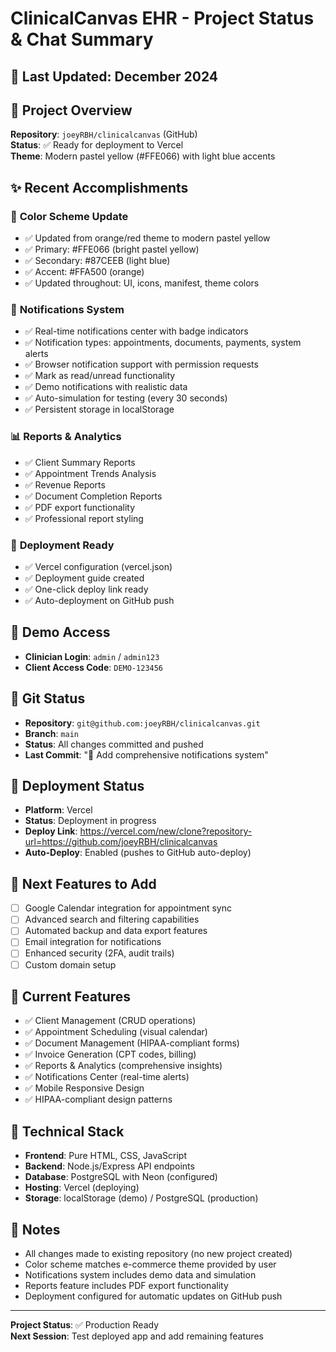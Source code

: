 # ClinicalCanvas EHR - Project Status & Chat Summary

## 📅 **Last Updated**: December 2024

## 🎯 **Project Overview**
**Repository**: `joeyRBH/clinicalcanvas` (GitHub)  
**Status**: ✅ Ready for deployment to Vercel  
**Theme**: Modern pastel yellow (#FFE066) with light blue accents  

## ✨ **Recent Accomplishments**

### 🎨 **Color Scheme Update**
- ✅ Updated from orange/red theme to modern pastel yellow
- ✅ Primary: #FFE066 (bright pastel yellow)
- ✅ Secondary: #87CEEB (light blue)
- ✅ Accent: #FFA500 (orange)
- ✅ Updated throughout: UI, icons, manifest, theme colors

### 🔔 **Notifications System**
- ✅ Real-time notifications center with badge indicators
- ✅ Notification types: appointments, documents, payments, system alerts
- ✅ Browser notification support with permission requests
- ✅ Mark as read/unread functionality
- ✅ Demo notifications with realistic data
- ✅ Auto-simulation for testing (every 30 seconds)
- ✅ Persistent storage in localStorage

### 📊 **Reports & Analytics**
- ✅ Client Summary Reports
- ✅ Appointment Trends Analysis
- ✅ Revenue Reports
- ✅ Document Completion Reports
- ✅ PDF export functionality
- ✅ Professional report styling

### 🚀 **Deployment Ready**
- ✅ Vercel configuration (vercel.json)
- ✅ Deployment guide created
- ✅ One-click deploy link ready
- ✅ Auto-deployment on GitHub push

## 🎯 **Demo Access**
- **Clinician Login**: `admin` / `admin123`
- **Client Access Code**: `DEMO-123456`

## 🔄 **Git Status**
- **Repository**: `git@github.com:joeyRBH/clinicalcanvas.git`
- **Branch**: `main`
- **Status**: All changes committed and pushed
- **Last Commit**: "🔔 Add comprehensive notifications system"

## 🚀 **Deployment Status**
- **Platform**: Vercel
- **Status**: Deployment in progress
- **Deploy Link**: https://vercel.com/new/clone?repository-url=https://github.com/joeyRBH/clinicalcanvas
- **Auto-Deploy**: Enabled (pushes to GitHub auto-deploy)

## 🎯 **Next Features to Add**
- [ ] Google Calendar integration for appointment sync
- [ ] Advanced search and filtering capabilities
- [ ] Automated backup and data export features
- [ ] Email integration for notifications
- [ ] Enhanced security (2FA, audit trails)
- [ ] Custom domain setup

## 📱 **Current Features**
- ✅ Client Management (CRUD operations)
- ✅ Appointment Scheduling (visual calendar)
- ✅ Document Management (HIPAA-compliant forms)
- ✅ Invoice Generation (CPT codes, billing)
- ✅ Reports & Analytics (comprehensive insights)
- ✅ Notifications Center (real-time alerts)
- ✅ Mobile Responsive Design
- ✅ HIPAA-compliant design patterns

## 🔧 **Technical Stack**
- **Frontend**: Pure HTML, CSS, JavaScript
- **Backend**: Node.js/Express API endpoints
- **Database**: PostgreSQL with Neon (configured)
- **Hosting**: Vercel (deploying)
- **Storage**: localStorage (demo) / PostgreSQL (production)

## 📝 **Notes**
- All changes made to existing repository (no new project created)
- Color scheme matches e-commerce theme provided by user
- Notifications system includes demo data and simulation
- Reports feature includes PDF export functionality
- Deployment configured for automatic updates on GitHub push

---
**Project Status**: ✅ Production Ready  
**Next Session**: Test deployed app and add remaining features

